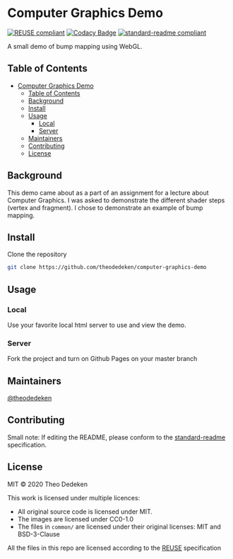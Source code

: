 <!--
SPDX-FileCopyrightText: 2020 Theo Dedeken

SPDX-License-Identifier: MIT
-->

# Computer Graphics Demo

[![REUSE compliant](https://github.com/theodedeken/computer-graphics-demo/workflows/REUSE%20compliant/badge.svg)](https://reuse.software/)
[![Codacy Badge](https://api.codacy.com/project/badge/Grade/311ed455543a462f9d8827f04566f4cd)](https://app.codacy.com/manual/theodedeken/computer-graphics-demo?utm_source=github.com&utm_medium=referral&utm_content=theodedeken/computer-graphics-demo&utm_campaign=Badge_Grade_Dashboard)
[![standard-readme compliant](https://img.shields.io/badge/standard--readme-OK-green.svg?style=flat-square)](https://github.com/RichardLitt/standard-readme)

A small demo of bump mapping using WebGL.

## Table of Contents

- [Computer Graphics Demo](#computer-graphics-demo)
  - [Table of Contents](#table-of-contents)
  - [Background](#background)
  - [Install](#install)
  - [Usage](#usage)
    - [Local](#local)
    - [Server](#server)
  - [Maintainers](#maintainers)
  - [Contributing](#contributing)
  - [License](#license)

## Background
This demo came about as a part of an assignment for a lecture about Computer Graphics.
I was asked to demonstrate the different shader steps (vertex and fragment).
I chose to demonstrate an example of bump mapping.

## Install

Clone the repository
```bash
git clone https://github.com/theodedeken/computer-graphics-demo
```

## Usage
### Local
Use your favorite local html server to use and view the demo. 
### Server
Fork the project and turn on Github Pages on your master branch

## Maintainers

[@theodedeken](https://github.com/theodedeken)

## Contributing

Small note: If editing the README, please conform to the [standard-readme](https://github.com/RichardLitt/standard-readme) specification.

## License

MIT © 2020 Theo Dedeken

This work is licensed under multiple licences: 

* All original source code is licensed under MIT.
* The images are licensed under CC0-1.0
* The files in `common/` are licensed under their original licenses: MIT and BSD-3-Clause

All the files in this repo are licensed according to the [REUSE](https://reuse.software/) specification
